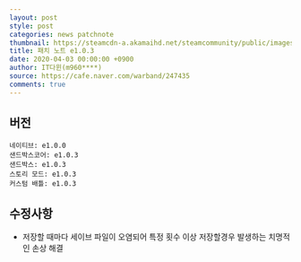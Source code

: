 ```yaml
---
layout: post
style: post
categories: news patchnote
thumbnail: https://steamcdn-a.akamaihd.net/steamcommunity/public/images/clans/26623866/7de4558ec0f9b162699c7fe05e41ecfd6f15f6ca.png
title: 패치 노트 e1.0.3
date: 2020-04-03 00:00:00 +0900
author: IT다윈(m960****)
source: https://cafe.naver.com/warband/247435
comments: true
---
```


## 버전
    네이티브: e1.0.0
    샌드박스코어: e1.0.3
    샌드박스: e1.0.3
    스토리 모드: e1.0.3
    커스텀 배틀: e1.0.3
    
## 수정사항
- 저장할 때마다 세이브 파일이 오염되어 특정 횟수 이상 저장할경우 발생하는 치명적인 손상 해결